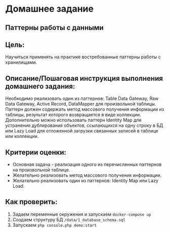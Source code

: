 # Домашнее задание
## Паттерны работы с данными
## Цель:
Научиться применять на практике востребованные паттерны работы с хранилищами.

## Описание/Пошаговая инструкция выполнения домашнего задания:
Необходимо реализовать один из паттернов: Table Data Gateway, Raw Data Gateway, Active Record, DataMapper для произвольной таблицы. Паттерн должен содержать метод массового получения информации из таблицы, результат которого возвращается в виде коллекции.
Дополнительно можно использовать паттерн Identity Map для устранения дублирования объектов, ссылающихся на одну строку в БД или Lazy Load для отложенной загрузки связанных записей в таблице или коллекции.

## Критерии оценки:
- Основная задача - реализация одного из перечисленных паттернов на произвольной таблице.
- Желательно реализовать метод массового получения информации.
- Желательно реализовать один из паттернов: Identity Map или Lazy Load.

## Как проверить:
1. Задаем переменные окружения и запускаем `docker-compose up`
2. Создаем структуру БД `/data/1_database_schema.sql`
3. Запускаем `php console.php demo:start`
